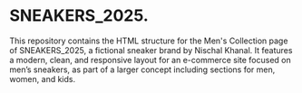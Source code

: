 # SNEAKERS_2025.
This repository contains the HTML structure for the Men's Collection page of SNEAKERS_2025, a fictional sneaker brand by Nischal Khanal. It features a modern, clean, and responsive layout for an e-commerce site focused on men’s sneakers, as part of a larger concept including sections for men, women, and kids.
